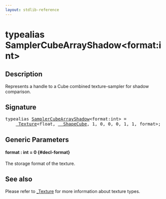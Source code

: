 ```yaml
---
layout: stdlib-reference
---
```


# typealias SamplerCubeArrayShadow\<format:int\>

## Description

Represents a handle to a Cube combined texture-sampler for shadow comparison.

## Signature

<pre>
<span class='code_keyword'>typealias</span> <a href="/stdlib-reference/types/samplercubearrayshadow-07bg" class="code_type">SamplerCubeArrayShadow</a>&lt;format:<span class="code_keyword">int</span>&gt; = 
    <a href="/stdlib-reference/types/0texture-01/index" class="code_type">_Texture</a>&lt;<span class="code_keyword">float</span>, <a href="/stdlib-reference/types/0_shapecube-027/index" class="code_type">__ShapeCube</a>, 1, 0, 0, 0, 1, 1, format&gt;;
</pre>

## Generic Parameters

#### format  : int = 0 {#decl-format}
The storage format of the texture.


## See also

Please refer to <span class='code'><a href="/stdlib-reference/types/0texture-01/index" class="code_type">_Texture</a></span> for more information about texture types.


